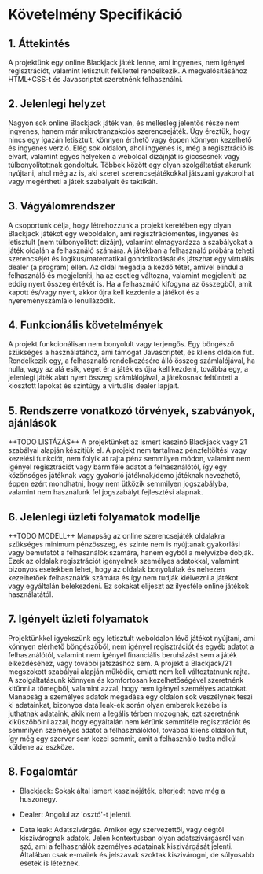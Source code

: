 # Követelmény Specifikáció

## 1. Áttekintés
A projektünk egy online Blackjack játék lenne, ami ingyenes, nem igényel regisztrációt, valamint letisztult felülettel rendelkezik.
A megvalósításához HTML+CSS-t és Javascriptet szeretnénk felhasználni.

## 2. Jelenlegi helyzet
Nagyon sok online Blackjack játék van, és mellesleg jelentős része nem ingyenes, hanem már mikrotranzakciós szerencsejáték.
Úgy éreztük, hogy nincs egy igazán letisztult, könnyen érthető vagy éppen könnyen kezelhető és ingyenes verzió.
Elég sok oldalon, ahol ingyenes is, még a regisztráció is elvárt, valamint egyes helyeken a weboldal dizájnját is giccsesnek vagy túlbonyolítottnak gondoltuk.
Többek között egy olyan szolgáltatást akarunk nyújtani, ahol még az is, aki szeret szerencsejátékokkal játszani gyakorolhat vagy megértheti a játék szabályait és taktikáit.

## 3. Vágyálomrendszer
A csoportunk célja, hogy létrehozzunk a projekt keretében egy olyan Blackjack játékot egy weboldalon, ami regisztrációmentes, ingyenes és letisztult (nem túlbonyolított dizájn), valamint elmagyarázza a szabályokat a játék oldalán a felhasználó számára.
A játékban a felhasználó próbára teheti szerencséjét és logikus/matematikai gondolkodását és játszhat egy virtuális dealer (a program) ellen.
Az oldal megadja a kezdő tétet, amivel elindul a felhasználó és megjeleníti, ha az esetleg változna, valamint megjeleníti az eddig nyert összeg értékét is.
Ha a felhasználó kifogyna az összegből, amit kapott és/vagy nyert, akkor újra kell kezdenie a játékot és a nyereményszámláló lenullázódik.

## 4. Funkcionális követelmények
A projekt funkcionálisan nem bonyolult vagy terjengős. Egy böngésző szükséges a használatához, ami támogat Javascriptet, és kliens oldalon fut.
Rendelkezik egy, a felhasználó rendelkezésére álló összeg számlálójával, ha nulla, vagy az alá esik, véget ér a játék és újra kell kezdeni,
továbbá egy, a jelenlegi játék alatt nyert összeg számlálójával, a játékosnak feltünteti a kiosztott lapokat és szintúgy a virtuális dealer lapjait.

## 5. Rendszerre vonatkozó törvények, szabványok, ajánlások
++TODO LISTÁZÁS++
A projektünket az ismert kaszinó Blackjack vagy 21 szabályai alapján készítjük el. A projekt nem tartalmaz pénzfeltöltési vagy kezelési funkciót,
nem folyik át rajta pénz semmilyen módon, valamint nem igényel regisztrációt vagy bármiféle adatot a felhasználótól, így egy közönséges játéknak
vagy gyakorló játéknak/demo játéknak nevezhető, éppen ezért mondhatni, hogy nem ütközik semmilyen jogszabályba, valamint nem használunk fel jogszabályt fejlesztési alapnak.

## 6. Jelenlegi üzleti folyamatok modellje
++TODO MODELL++
Manapság az online szerencsejáték oldalakra szükséges minimum pénzösszeg, és szinte nem is nyújtanak gyakorlási vagy bemutatót a felhasználók számára, hanem
egyből a mélyvízbe dobják. Ezek az oldalak regisztrációt igényelnek személyes adatokkal, valamint bizonyos esetekben lehet, hogy az oldalak bonyolultak és
nehezen kezelhetőek felhasználók számára és így nem tudják kiélvezni a játékot vagy egyáltalán belekezdeni. Ez sokakat elijeszt az ilyesféle online játékok használatától.

## 7. Igényelt üzleti folyamatok
Projektünkkel igyekszünk egy letisztult weboldalon lévő játékot nyújtani, ami könnyen elérhető böngészőből, nem igényel regisztrációt és egyéb adatot a felhasználótól,
valamint nem igényel financiális beruházást sem a játék elkezdéséhez, vagy további játszáshoz sem. A projekt a Blackjack/21 megszokott szabályai alapján működik, emiatt nem kell változtatnunk rajta.
A szolgáltatásunk könnyen és komfortosan kezelhetőségével szeretnénk kitűnni a tömegből, valamint azzal, hogy nem igényel személyes adatokat.
Manapság a személyes adatok megadása egy oldalon sok veszélynek teszi ki adatainkat, bizonyos data leak-ek során olyan emberek kezébe is juthatnak adataink,
akik nem a legális térben mozognak, ezt szeretnénk kiküszöbölni azzal, hogy egyáltalán nem kérünk semmiféle regisztrációt és semmilyen személyes adatot a
felhasználóktól, továbbá kliens oldalon fut, így még egy szerver sem kezel semmit, amit a felhasználó tudta nélkül küldene az eszköze.

## 8. Fogalomtár
- Blackjack: Sokak által ismert kaszinójáték, elterjedt neve még a huszonegy.

- Dealer: Angolul az 'osztó'-t jelenti.

- Data leak: Adatszivárgás. Amikor egy szervezettől, vagy cégtől kiszivárognak adatok. Jelen kontextusban olyan adatszivárgásról van szó, ami a felhasználók személyes adatainak kiszivárgását jelenti.
Általában csak e-mailek és jelszavak szoktak kiszivárogni, de súlyosabb esetek is léteznek.

